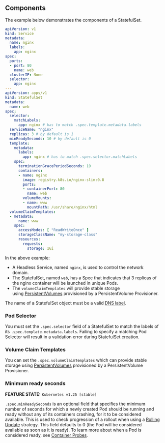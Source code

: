 ## Components[](https://kubernetes.io/docs/concepts/workloads/controllers/statefulset/#components)

The example below demonstrates the components of a StatefulSet.

```yaml
apiVersion: v1
kind: Service
metadata:
  name: nginx
  labels:
    app: nginx
spec:
  ports:
  - port: 80
    name: web
  clusterIP: None
  selector:
    app: nginx
---
apiVersion: apps/v1
kind: StatefulSet
metadata:
  name: web
spec:
  selector:
    matchLabels:
      app: nginx # has to match .spec.template.metadata.labels
  serviceName: "nginx"
  replicas: 3 # by default is 1
  minReadySeconds: 10 # by default is 0
  template:
    metadata:
      labels:
        app: nginx # has to match .spec.selector.matchLabels
    spec:
      terminationGracePeriodSeconds: 10
      containers:
      - name: nginx
        image: registry.k8s.io/nginx-slim:0.8
        ports:
        - containerPort: 80
          name: web
        volumeMounts:
        - name: www
          mountPath: /usr/share/nginx/html
  volumeClaimTemplates:
  - metadata:
      name: www
    spec:
      accessModes: [ "ReadWriteOnce" ]
      storageClassName: "my-storage-class"
      resources:
        requests:
          storage: 1Gi
```

In the above example:

- A Headless Service, named `nginx`, is used to control the network domain.
- The StatefulSet, named `web`, has a Spec that indicates that 3 replicas of the nginx container will be launched in unique Pods.
- The `volumeClaimTemplates` will provide stable storage using [PersistentVolumes](https://kubernetes.io/docs/concepts/storage/persistent-volumes/) provisioned by a PersistentVolume Provisioner.

The name of a StatefulSet object must be a valid [DNS label](https://kubernetes.io/docs/concepts/overview/working-with-objects/names#dns-label-names).

### Pod Selector[](https://kubernetes.io/docs/concepts/workloads/controllers/statefulset/#pod-selector)

You must set the `.spec.selector` field of a StatefulSet to match the labels of its `.spec.template.metadata.labels`. Failing to specify a matching Pod Selector will result in a validation error during StatefulSet creation.

### Volume Claim Templates[](https://kubernetes.io/docs/concepts/workloads/controllers/statefulset/#volume-claim-templates)

You can set the `.spec.volumeClaimTemplates` which can provide stable storage using [PersistentVolumes](https://kubernetes.io/docs/concepts/storage/persistent-volumes/) provisioned by a PersistentVolume Provisioner.

### Minimum ready seconds[](https://kubernetes.io/docs/concepts/workloads/controllers/statefulset/#minimum-ready-seconds)

**FEATURE STATE:** `Kubernetes v1.25 [stable]`

`.spec.minReadySeconds` is an optional field that specifies the minimum number of seconds for which a newly created Pod should be running and ready without any of its containers crashing, for it to be considered available. This is used to check progression of a rollout when using a [Rolling Update](https://kubernetes.io/docs/concepts/workloads/controllers/statefulset/#rolling-updates) strategy. This field defaults to 0 (the Pod will be considered available as soon as it is ready). To learn more about when a Pod is considered ready, see [Container Probes](https://kubernetes.io/docs/concepts/workloads/pods/pod-lifecycle/#container-probes).